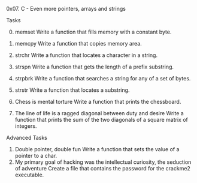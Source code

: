 0x07. C - Even more pointers, arrays and strings

Tasks

0. memset Write a function that fills memory with a constant byte.

1. memcpy Write a function that copies memory area.
2. strchr Write a function that locates a character in a string.
3. strspn Write a function that gets the length of a prefix substring.
4. strpbrk Write a function that searches a string for any of a set of bytes.
5. strstr Write a function that locates a substring.
6. Chess is mental torture Write a function that prints the chessboard.
7. The line of life is a ragged diagonal between duty and desire Write a function that prints the sum of the two diagonals of a square matrix of integers.

Advanced Tasks

1. Double pointer, double fun Write a function that sets the value of a pointer to a char.
2. My primary goal of hacking was the intellectual curiosity, the seduction of adventure Create a file that contains the password for the crackme2 executable.
